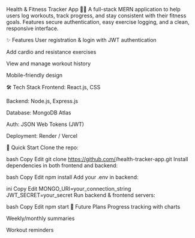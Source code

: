 Health & Fitness Tracker App 🏋️‍♂️
A full-stack MERN application to help users log workouts, track progress, and stay consistent with their fitness goals.
Features secure authentication, easy exercise logging, and a clean, responsive interface.

✨ Features
User registration & login with JWT authentication

Add cardio and resistance exercises

View and manage workout history

Mobile-friendly design

🛠 Tech Stack
Frontend: React.js, CSS

Backend: Node.js, Express.js

Database: MongoDB Atlas

Auth: JSON Web Tokens (JWT)

Deployment: Render / Vercel

🚀 Quick Start
Clone the repo:

bash
Copy
Edit
git clone https://github.com/<your-username>/health-tracker-app.git
Install dependencies in both frontend and backend:

bash
Copy
Edit
npm install
Add your .env in backend:

ini
Copy
Edit
MONGO_URI=your_connection_string
JWT_SECRET=your_secret
Run backend & frontend servers:

bash
Copy
Edit
npm start
📌 Future Plans
Progress tracking with charts

Weekly/monthly summaries

Workout reminders
